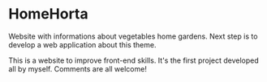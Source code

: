 # HomeHorta
Website with informations about vegetables home gardens. Next step is to develop a web application about this theme.

This is a website to improve front-end skills. It's the first project developed all by myself.
Comments are all welcome!
